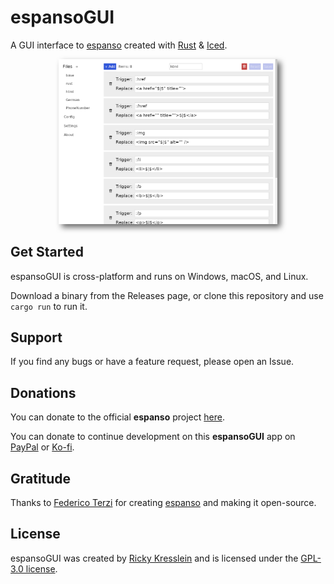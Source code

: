 # espansoGUI

A GUI interface to [espanso](https://espanso.org) created with [Rust](https://www.rust-lang.org/) & [Iced](https://github.com/iced-rs/iced).
<style>
      .drop-shadow {
        width: 350px;
        -webkit-filter: drop-shadow(5px 5px 5px #666666);
        filter: drop-shadow(5px 5px 5px #666666);
      }
</style>
<p align="center">
    <img class="drop-shadow" src="https://github.com/unobserved-io/espanso-gui/raw/main/assets/screenshots/espanso-gui-2023.09.15-match.png" alt="espansoGUI screenshot"/>
</p>

## Get Started

espansoGUI is cross-platform and runs on Windows, macOS, and Linux.

Download a binary from the Releases page, or clone this repository and use `cargo run` to run it.

## Support

If you find any bugs or have a feature request, please open an Issue.

## Donations

You can donate to the official **espanso** project [here](https://www.paypal.com/cgi-bin/webscr?cmd=_s-xclick&hosted_button_id=FHNLR5DRS267E&source=url).

You can donate to continue development on this **espansoGUI** app on [PayPal](https://www.paypal.com/donate/?hosted_button_id=TLYY8YZ424VRL) or [Ko-fi](https://ko-fi.com/unobserved).

## Gratitude

Thanks to [Federico Terzi](http://federicoterzi.com) for creating [espanso](https://github.com/espanso/espanso) and making it open-source.

## License

espansoGUI was created by [Ricky Kresslein](https://kressle.in)
and is licensed under the [GPL-3.0 license](/LICENSE).
